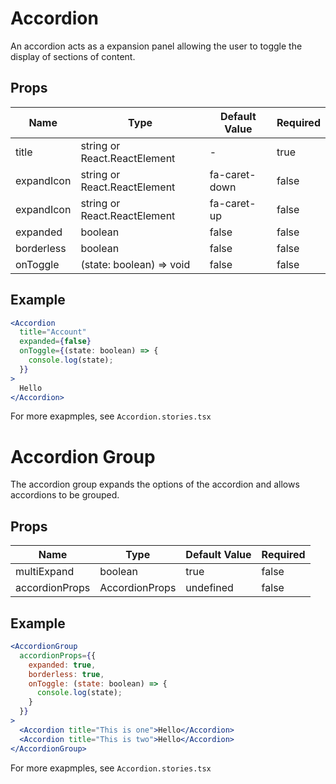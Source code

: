 # Accordion

An accordion acts as a expansion panel allowing the user to toggle the display of sections of content.

## Props

| Name       | Type                         | Default Value | Required |
| ---------- | ---------------------------- | ------------- | -------- |
| title      | string or React.ReactElement | -             | true     |
| expandIcon | string or React.ReactElement | fa-caret-down | false    |
| expandIcon | string or React.ReactElement | fa-caret-up   | false    |
| expanded   | boolean                      | false         | false    |
| borderless | boolean                      | false         | false    |
| onToggle   | (state: boolean) => void     | false         | false    |

## Example

```jsx
<Accordion
  title="Account"
  expanded={false}
  onToggle={(state: boolean) => {
    console.log(state);
  }}
>
  Hello
</Accordion>
```

For more exapmples, see `Accordion.stories.tsx`

# Accordion Group

The accordion group expands the options of the accordion and allows accordions to be grouped.

## Props

| Name           | Type           | Default Value | Required |
| -------------- | -------------- | ------------- | -------- |
| multiExpand    | boolean        | true          | false    |
| accordionProps | AccordionProps | undefined     | false    |

## Example

```jsx
<AccordionGroup
  accordionProps={{
    expanded: true,
    borderless: true,
    onToggle: (state: boolean) => {
      console.log(state);
    }
  }}
>
  <Accordion title="This is one">Hello</Accordion>
  <Accordion title="This is two">Hello</Accordion>
</AccordionGroup>
```

For more exapmples, see `Accordion.stories.tsx`
